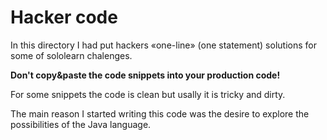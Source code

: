 # Hacker code

In this directory I had put hackers «one-line» (one statement) solutions for some of sololearn chalenges. 

**Don't copy&paste the code snippets into your production code!**

For some snippets the code is clean but usally it is tricky and dirty. 

The main reason I started writing this code was the desire to explore the possibilities of the Java language.
